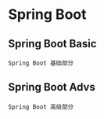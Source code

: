 # Spring Boot

## Spring Boot Basic 
```text
Spring Boot 基础部分
```

## Spring Boot Advs
```text
Spring Boot 高级部分
```